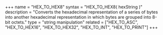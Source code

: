 +++
name = "HEX_TO_HEX8"
syntax = "HEX_TO_HEX8( hexString <STRING> )"
description = "Converts the hexadecimal representation of a series of bytes into another hexadecimal representation in which bytes are grouped into 8-bit octets."
type = "string manipulation"
related = ["HEX_TO_ASC", "HEX_TO_HEX16", "HEX_TO_HEX32", "HEX_TO_INT", "HEX_TO_PRINT"]
+++

